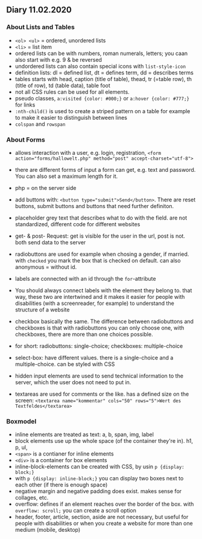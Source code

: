 ## Diary 11.02.2020

### About Lists and Tables
* ```<ol> <ul>``` = ordered, unordered lists
* ```<li>``` = list item
* ordered lists can be with numbers, roman numerals, letters; you caan also start with e.g. 9 & be reversed
* undordered lists can also contain special icons with ```list-style-icon```
* definition lists: dl = defined list, dt = defines term, dd = describes terms
* tables starts with head, caption (title of table), thead, tr (=table row),  th (title of row), td (table data), table foot 
* not all CSS rules can be used for all elements.
* pseudo classes, ```a:visited {color: #000;}``` or ```a:hover {color: #777;}``` for links
* ```:nth-child()``` is used to create a striped pattern on a table for example to make it easier to distinguish between lines
* ```colspan``` and ```rowspan``` 

### About Forms
* allows interaction with a user, e.g. login, registration, 
  ```<form action="forms/hallowelt.php" method="post" accept-charset="utf-8">``` 
  
* there are different forms of input a form can get, e.g. text and password. You can also set a maximum length for it.
* php = on the server side
* add buttons with: ```<button type="submit">Send</button>```. There are reset buttons, submit buttons and buttons that need further definiton. 
* placeholder grey text that describes what to do with the field. are not standardized, different code for different websites 
* get- & post- Request: get is visible for the user in the url, post is not. both send data to the server
* radiobuttons are used for example when chosing a gender, if married. with ```checked``` you mark the box that is checked on default. can also anonymous = without id. 
* labels are connected with an id through the ```for```-attribute
* You should always connect labels with the element they belong to. that way, these two are intertwined and it makes it easier for people with disabilities (with a screenreader, for example) to understand the structure of a website
* checkbox basically the same. The difference between radiobuttons and checkboxes is that with radiobuttons you can only choose one, with checkboxes, there are more than one choices possible.
* for short: radiobuttons: single-choice; checkboxes: multiple-choice
* select-box: have different values. there is a single-choice and a multiple-choice. can be styled with CSS
* hidden input elements are used to send technical information to the server, which the user does not need to put in.
* textareas are used for comments or the like. has a defined size on the screen:
```<textarea name="kommentar" cols="50" rows="5">Wert des Textfeldes</textarea>```

### Boxmodel
* inline elements are treated as text: a, b, span, img, label
* block elements use up the whole space (of the container they're in). h1, p, ul,
* ```<span>``` is a contianer for inline elements 
* ```<div>``` is a container for box elements
* inline-block-elements can be created with CSS, by usin ```p {display: block;}```
* with ```p {display: inline-block;}``` you can display two boxes next to each other (if there is enough space)
* negative margin and negative padding does exist. makes sense for collages, etc. 
* overflow: defines if an element reaches over the border of the box. with ```overflow: scroll;``` you can create a scroll option
* header, footer, article, section, aside are not necessary, but useful for people with disabilities or when you create a website for more than one medium (mobile, desktop)
